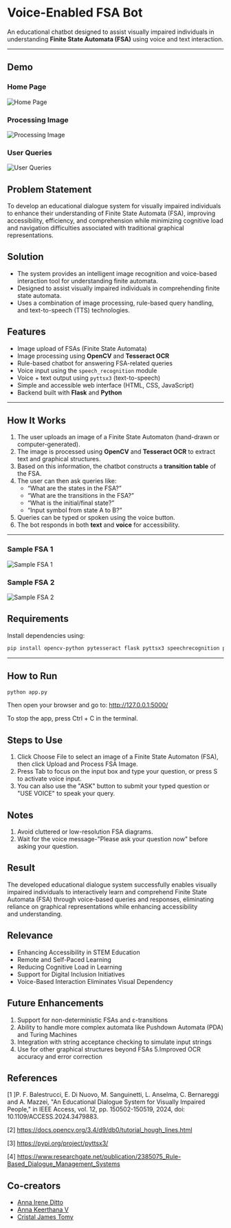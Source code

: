 #  Voice-Enabled FSA Bot

An educational chatbot designed to assist visually impaired individuals in understanding **Finite State Automata (FSA)** using voice and text interaction.

---
##  Demo

###  Home Page
![Home Page](screenshots/home_page.jpeg)

###  Processing Image
![Processing Image](screenshots/image_processed.jpeg)

###  User Queries
![User Queries](screenshots/user_queries.jpeg)

## Problem Statement
To develop an educational dialogue system for visually impaired individuals to enhance their understanding of Finite State Automata (FSA), improving accessibility, efficiency, and comprehension while minimizing cognitive load and navigation difficulties associated with traditional graphical representations.

## Solution
- The system provides an intelligent image recognition and voice-based interaction tool for understanding finite automata.
- Designed to assist visually impaired individuals in comprehending finite state automata.
- Uses a combination of image processing, rule-based query handling, and text-to-speech (TTS) technologies.

   
##  Features

-  Image upload of FSAs (Finite State Automata)
-  Image processing using **OpenCV** and **Tesseract OCR**
-  Rule-based chatbot for answering FSA-related queries
-  Voice input using the `speech_recognition` module
-  Voice + text output using `pyttsx3` (text-to-speech)
-  Simple and accessible web interface (HTML, CSS, JavaScript)
-  Backend built with **Flask** and **Python**

---

##  How It Works

1. The user uploads an image of a Finite State Automaton (hand-drawn or computer-generated).
2. The image is processed using **OpenCV** and **Tesseract OCR** to extract text and graphical structures.
3. Based on this information, the chatbot constructs a **transition table** of the FSA.
4. The user can then ask queries like:
   - “What are the states in the FSA?”
   - “What are the transitions in the FSA?”
   - “What is the initial/final state?”
   - “Input symbol from state A to B?”
5. Queries can be typed or spoken using the voice button.
6. The bot responds in both **text** and **voice** for accessibility.

---
### Sample FSA 1
![Sample FSA 1](screenshots/sample1.png)

### Sample FSA 2
![Sample FSA 2](screenshots/sample2.png)

##  Requirements

Install dependencies using:

```bash
pip install opencv-python pytesseract flask pyttsx3 speechrecognition pyaudio
```
---

##  How to Run

```bash
python app.py
```

Then open your browser and go to:
http://127.0.0.1:5000/

To stop the app, press Ctrl + C in the terminal.

##  Steps to Use
1. Click Choose File to select an image of a Finite State Automaton (FSA), then click Upload and Process FSA Image.
2. Press Tab to focus on the input box and type your question, or press S to activate voice input.
3. You can also use the "ASK" button to submit your typed question or "USE VOICE" to speak your query.

##  Notes
1. Avoid cluttered or low-resolution FSA diagrams.
2. Wait for the voice message-"Please ask your question now" before asking your question.

## Result
The developed educational dialogue system successfully enables visually impaired individuals
 to interactively learn and comprehend Finite State Automata (FSA) through voice-based queries
 and responses, eliminating reliance on graphical representations while enhancing accessibility  
 and understanding.

## Relevance
- Enhancing Accessibility in STEM Education
- Remote and Self-Paced Learning
- Reducing Cognitive Load in Learning
- Support for Digital Inclusion Initiatives
- Voice-Based Interaction Eliminates Visual Dependency

##  Future Enhancements
1. Support for non-deterministic FSAs and ε-transitions
2. Ability to handle more complex automata like Pushdown Automata (PDA) and Turing Machines
3. Integration with string acceptance checking to simulate input strings
4. Use for other graphical structures beyond FSAs
5.Improved OCR accuracy and error correction

## References
[1 ]P. F. Balestrucci, E. Di Nuovo, M. Sanguinetti, L. Anselma, C. Bernareggi and A. Mazzei,
      "An Educational Dialogue System for Visually Impaired People," in IEEE Access, vol. 12, pp. 
      150502-150519, 2024, doi: 10.1109/ACCESS.2024.3479883.

[2] https://docs.opencv.org/3.4/d9/db0/tutorial_hough_lines.html

[3] https://pypi.org/project/pyttsx3/

[4] https://www.researchgate.net/publication/2385075_Rule-Based_Dialogue_Management_Systems


##  Co-creators
- [Anna Irene Ditto](https://github.com/anna-irene)  
- [Anna Keerthana V](https://github.com/annakv04/)
- [Cristal James Tomy](https://github.com/CristalJamesTomy/)
